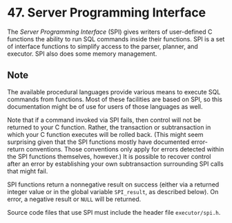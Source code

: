 # 47. Server Programming Interface

The _Server Programming Interface_ \(SPI\) gives writers of user-defined C functions the ability to run SQL commands inside their functions. SPI is a set of interface functions to simplify access to the parser, planner, and executor. SPI also does some memory management.

## Note

The available procedural languages provide various means to execute SQL commands from functions. Most of these facilities are based on SPI, so this documentation might be of use for users of those languages as well.

Note that if a command invoked via SPI fails, then control will not be returned to your C function. Rather, the transaction or subtransaction in which your C function executes will be rolled back. \(This might seem surprising given that the SPI functions mostly have documented error-return conventions. Those conventions only apply for errors detected within the SPI functions themselves, however.\) It is possible to recover control after an error by establishing your own subtransaction surrounding SPI calls that might fail.

SPI functions return a nonnegative result on success \(either via a returned integer value or in the global variable `SPI_result`, as described below\). On error, a negative result or `NULL` will be returned.

Source code files that use SPI must include the header file `executor/spi.h`.

